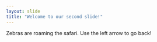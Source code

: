 ```yaml
---
layout: slide
title: "Welcome to our second slide!"
---
```

Zebras are roaming the safari.
Use the left arrow to go back!
